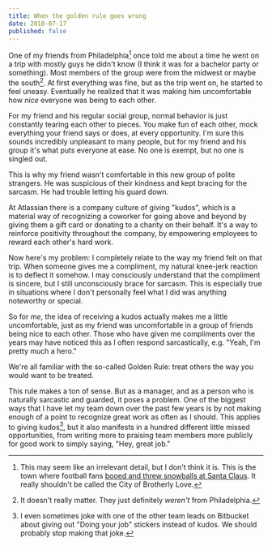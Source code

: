 ```yaml
---
title: When the golden rule goes wrong
date: 2018-07-17
published: false
---
```


One of my friends from Philadelphia[^philadelphia] once told me about a time
he went on a trip with mostly guys he didn't know (I think it was for a
bachelor party or something). Most members of the group were from the midwest
or maybe the south[^maybe-the-south]. At first everything was fine, but as the
trip went on, he started to feel uneasy. Eventually he realized that it was
making him uncomfortable how *nice* everyone was being to each other.

For my friend and his regular social group, normal behavior is just constantly
tearing each other to pieces. You make fun of each other, mock everything your
friend says or does, at every opportunity. I'm sure this sounds incredibly
unpleasant to many people, but for my friend and his group it's what puts
everyone at ease. No one is exempt, but no one is singled out.

This is why my friend wasn't comfortable in this new group of polite
strangers. He was suspicious of their kindness and kept bracing for the
sarcasm. He had trouble letting his guard down.

At Atlassian there is a company culture of giving "kudos", which is a material
way of recognizing a coworker for going above and beyond by giving them a gift
card or donating to a charity on their behalf. It's a way to reinforce
positivity throughout the company, by empowering employees to reward each
other's hard work.

Now here's my problem: I completely relate to the way my friend felt on that
trip. When someone gives me a compliment, my natural knee-jerk reaction is to
deflect it somehow. I may consciously understand that the compliment is
sincere, but I still unconsciously brace for sarcasm. This is especially true
in situations where I don't personally feel what I did was anything noteworthy
or special.

So for *me*, the idea of receiving a kudos actually makes me a little
uncomfortable, just as my friend was uncomfortable in a group of friends being
nice to each other. Those who have given me compliments over the years may
have noticed this as I often respond sarcastically, e.g. "Yeah, I'm pretty
much a hero."

We're all familiar with the so-called Golden Rule: treat others the way *you*
would want to be treated.

This rule makes a ton of sense. But as a manager, and as a person who is
naturally sarcastic and guarded, it poses a problem. One of the biggest ways
that I have let my team down over the past few years is by not making enough
of a point to recognize great work as often as I should. This applies to giving
kudos[^doing-your-job], but it also manifests in a hundred different little
missed opportunities, from writing more to praising team members more publicly
for good work to simply saying, "Hey, great job."

[^philadelphia]: This may seem like an irrelevant detail, but I don't think it
is. This is the town where football fans [booed and threw snowballs at Santa
Claus][1]. It really shouldn't be called the City of Brotherly Love.

[^maybe-the-south]: It doesn't really matter. They just definitely *weren't*
from Philadelphia.

[^doing-your-job]: I even sometimes joke with one of the other team leads on
Bitbucket about giving out "Doing your job" stickers instead of kudos. We
should probably stop making that joke.

[1]: https://www.snopes.com/fact-check/philadelphia-fans-boo-santa-claus/
